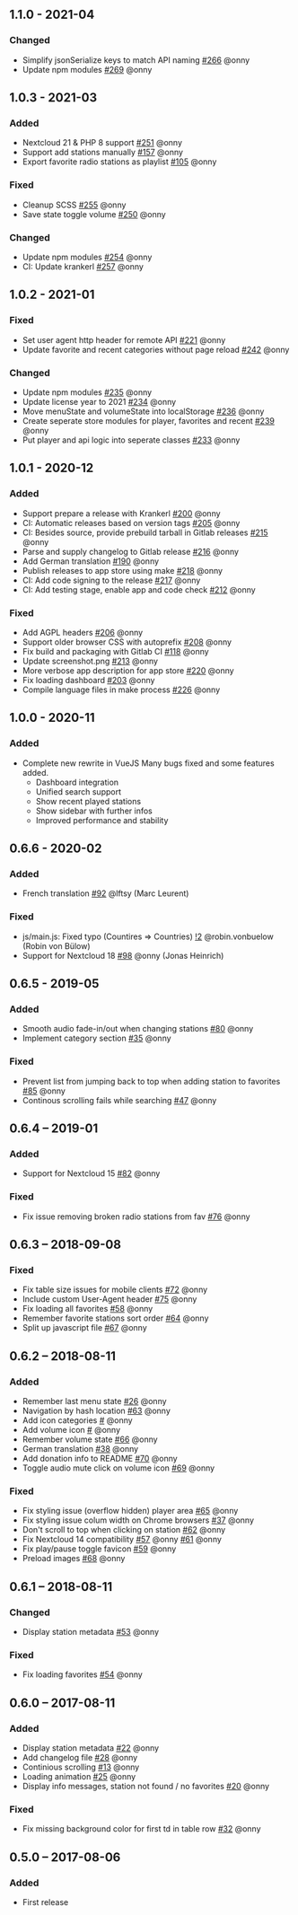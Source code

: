 ## 1.1.0 - 2021-04

### Changed
- Simplify jsonSerialize keys to match API naming
  [#266](https://git.project-insanity.org/onny/nextcloud-app-radio/-/issues/266) @onny
- Update npm modules
  [#269](https://git.project-insanity.org/onny/nextcloud-app-radio/-/issues/269) @onny

## 1.0.3 - 2021-03

### Added
- Nextcloud 21 & PHP 8 support
  [#251](https://git.project-insanity.org/onny/nextcloud-app-radio/-/issues/251) @onny
- Support add stations manually
  [#157](https://git.project-insanity.org/onny/nextcloud-app-radio/-/issues/157) @onny
- Export favorite radio stations as playlist
  [#105](https://git.project-insanity.org/onny/nextcloud-app-radio/-/issues/105) @onny

### Fixed
- Cleanup SCSS
  [#255](https://git.project-insanity.org/onny/nextcloud-app-radio/-/issues/255) @onny
- Save state toggle volume
  [#250](https://git.project-insanity.org/onny/nextcloud-app-radio/-/issues/250) @onny

### Changed
- Update npm modules
  [#254](https://git.project-insanity.org/onny/nextcloud-app-radio/-/issues/254) @onny
- CI: Update krankerl
  [#257](https://git.project-insanity.org/onny/nextcloud-app-radio/-/issues/257) @onny

## 1.0.2 - 2021-01
### Fixed
- Set user agent http header for remote API
  [#221](https://git.project-insanity.org/onny/nextcloud-app-radio/-/issues/221) @onny
- Update favorite and recent categories without page reload
  [#242](https://git.project-insanity.org/onny/nextcloud-app-radio/-/issues/242) @onny

### Changed
- Update npm modules
  [#235](https://git.project-insanity.org/onny/nextcloud-app-radio/-/issues/235) @onny
- Update license year to 2021
  [#234](https://git.project-insanity.org/onny/nextcloud-app-radio/-/issues/234) @onny
- Move menuState and volumeState into localStorage
  [#236](https://git.project-insanity.org/onny/nextcloud-app-radio/-/issues/236) @onny
- Create seperate store modules for player, favorites and recent
  [#239](https://git.project-insanity.org/onny/nextcloud-app-radio/-/issues/239) @onny
- Put player and api logic into seperate classes
  [#233](https://git.project-insanity.org/onny/nextcloud-app-radio/-/issues/233) @onny

## 1.0.1 - 2020-12
### Added
- Support prepare a release with Krankerl
  [#200](https://git.project-insanity.org/onny/nextcloud-app-radio/-/issues/200) @onny
- CI: Automatic releases based on version tags
  [#205](https://git.project-insanity.org/onny/nextcloud-app-radio/-/issues/205) @onny
- CI: Besides source, provide prebuild tarball in Gitlab releases
  [#215](https://git.project-insanity.org/onny/nextcloud-app-radio/-/issues/215) @onny
- Parse and supply changelog to Gitlab release
  [#216](https://git.project-insanity.org/onny/nextcloud-app-radio/-/issues/216) @onny
- Add German translation
  [#190](https://git.project-insanity.org/onny/nextcloud-app-radio/-/issues/190) @onny
- Publish releases to app store using make
  [#218](https://git.project-insanity.org/onny/nextcloud-app-radio/-/issues/218) @onny
- CI: Add code signing to the release
  [#217](https://git.project-insanity.org/onny/nextcloud-app-radio/-/issues/217) @onny
- CI: Add testing stage, enable app and code check
  [#212](https://git.project-insanity.org/onny/nextcloud-app-radio/-/issues/212) @onny

### Fixed
- Add AGPL headers
  [#206](https://git.project-insanity.org/onny/nextcloud-app-radio/issues/206) @onny
- Support older browser CSS with autoprefix
  [#208](https://git.project-insanity.org/onny/nextcloud-app-radio/issues/208) @onny
- Fix build and packaging with Gitlab CI
  [#118](https://git.project-insanity.org/onny/nextcloud-app-radio/issues/118) @onny
- Update screenshot.png
  [#213](https://git.project-insanity.org/onny/nextcloud-app-radio/issues/213) @onny
- More verbose app description for app store
  [#220](https://git.project-insanity.org/onny/nextcloud-app-radio/issues/220) @onny
- Fix loading dashboard
  [#203](https://git.project-insanity.org/onny/nextcloud-app-radio/issues/203) @onny
- Compile language files in make process
  [#226](https://git.project-insanity.org/onny/nextcloud-app-radio/issues/226) @onny

## 1.0.0 - 2020-11
### Added
 - Complete new rewrite in VueJS
   Many bugs fixed and some features added.
   - Dashboard integration
   - Unified search support
   - Show recent played stations
   - Show sidebar with further infos
   - Improved performance and stability

## 0.6.6 - 2020-02
### Added
 - French translation
   [#92](https://git.project-insanity.org/onny/nextcloud-app-radio/issues/92) @lftsy (Marc Leurent)
### Fixed
 - js/main.js: Fixed typo (Countires => Countries)
   [!2](https://git.project-insanity.org/onny/nextcloud-app-radio/merge_requests/2) @robin.vonbuelow (Robin von Bülow)
 - Support for Nextcloud 18
   [#98](https://git.project-insanity.org/onny/nextcloud-app-radio/issues/98) @onny (Jonas Heinrich)

## 0.6.5 - 2019-05
### Added
- Smooth audio fade-in/out when changing stations
  [#80](https://git.project-insanity.org/onny/nextcloud-app-radio/issues/80) @onny
- Implement category section
  [#35](https://git.project-insanity.org/onny/nextcloud-app-radio/issues/35) @onny
### Fixed
- Prevent list from jumping back to top when adding station to favorites
  [#85](https://git.project-insanity.org/onny/nextcloud-app-radio/issues/85) @onny
- Continous scrolling fails while searching
  [#47](https://git.project-insanity.org/onny/nextcloud-app-radio/issues/47) @onny

## 0.6.4 – 2019-01
### Added
- Support for Nextcloud 15
  [#82](https://git.project-insanity.org/onny/nextcloud-app-radio/issues/82) @onny
### Fixed
- Fix issue removing broken radio stations from fav
  [#76](https://git.project-insanity.org/onny/nextcloud-app-radio/issues/76) @onny

## 0.6.3 – 2018-09-08
### Fixed
- Fix table size issues for mobile clients
  [#72](https://git.project-insanity.org/onny/nextcloud-app-radio/issues/72) @onny
- Include custom User-Agent header
  [#75](https://git.project-insanity.org/onny/nextcloud-app-radio/issues/75) @onny
- Fix loading all favorites
  [#58](https://git.project-insanity.org/onny/nextcloud-app-radio/issues/58) @onny
- Remember favorite stations sort order
  [#64](https://git.project-insanity.org/onny/nextcloud-app-radio/issues/64) @onny
- Split up javascript file
  [#67](https://git.project-insanity.org/onny/nextcloud-app-radio/issues/67) @onny

## 0.6.2 – 2018-08-11
### Added
- Remember last menu state
  [#26](https://git.project-insanity.org/onny/nextcloud-app-radio/issues/26) @onny
- Navigation by hash location
  [#63](https://git.project-insanity.org/onny/nextcloud-app-radio/issues/63) @onny
- Add icon categories
  [#](https://git.project-insanity.org/onny/nextcloud-app-radio/commit/b7e711955b90f388a5e340ab582461fd39df8969) @onny
- Add volume icon
  [#](https://git.project-insanity.org/onny/nextcloud-app-radio/commit/07ce3e5aebd5e5b5bf91e3aae996441ae9268402) @onny
- Remember volume state
  [#66](https://git.project-insanity.org/onny/nextcloud-app-radio/issues/66) @onny
- German translation
  [#38](https://git.project-insanity.org/onny/nextcloud-app-radio/issues/38) @onny
- Add donation info to README
  [#70](https://git.project-insanity.org/onny/nextcloud-app-radio/issues/70) @onny
- Toggle audio mute click on volume icon
  [#69](https://git.project-insanity.org/onny/nextcloud-app-radio/issues/69) @onny

### Fixed
- Fix styling issue (overflow hidden) player area
  [#65](https://git.project-insanity.org/onny/nextcloud-app-radio/issues/65) @onny
- Fix styling issue colum width on Chrome browsers
  [#37](https://git.project-insanity.org/onny/nextcloud-app-radio/issues/37) @onny
- Don't scroll to top when clicking on station
  [#62](https://git.project-insanity.org/onny/nextcloud-app-radio/issues/62) @onny
- Fix Nextcloud 14 compatibility
  [#57](https://git.project-insanity.org/onny/nextcloud-app-radio/issues/57) @onny
  [#61](https://git.project-insanity.org/onny/nextcloud-app-radio/issues/61) @onny
- Fix play/pause toggle favicon
  [#59](https://git.project-insanity.org/onny/nextcloud-app-radio/issues/59) @onny
- Preload images
  [#68](https://git.project-insanity.org/onny/nextcloud-app-radio/issues/68) @onny

## 0.6.1 – 2018-08-11
### Changed
- Display station metadata
  [#53](https://git.project-insanity.org/onny/nextcloud-app-radio/commit/9908231b7a24f21b1ab74d3aaa086eafa135e395) @onny

### Fixed
- Fix loading favorites
  [#54](https://git.project-insanity.org/onny/nextcloud-app-radio/commit/d17b7720ced885d327ec5f74c066ef1862b49bd6) @onny

## 0.6.0 – 2017-08-11
### Added
- Display station metadata
  [#22](https://git.project-insanity.org/onny/nextcloud-app-radio/commit/c62ee87b490de39ed27e43dec4dfff221bff40b1) @onny
- Add changelog file
  [#28](https://git.project-insanity.org/onny/nextcloud-app-radio/commit/04b1bbf49c8d7eb95e9e5d08e9e3b4b7cdc7f4ee) @onny
- Continious scrolling
  [#13](https://git.project-insanity.org/onny/nextcloud-app-radio/commit/c8e86558d0a1ceeea21f801f6e2391ab70046a4e) @onny
- Loading animation
  [#25](https://git.project-insanity.org/onny/nextcloud-app-radio/commit/9624b4dc4c5770df93b548736c1be43b96d6dea5) @onny
- Display info messages, station not found / no favorites
  [#20](https://git.project-insanity.org/onny/nextcloud-app-radio/commit/fba5aa6c8b913a63c4a726d4cbabf1c94331d9f0) @onny

### Fixed
- Fix missing background color for first td in table row
  [#32](https://git.project-insanity.org/onny/nextcloud-app-radio/commit/9e5b7961009ca7842f8a025de59cb3acaae2bea1) @onny

## 0.5.0 – 2017-08-06
### Added
- First release
